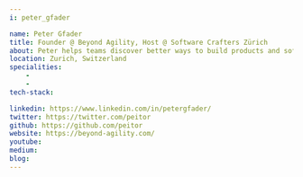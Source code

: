 ```yaml
---
i: peter_gfader

name: Peter Gfader
title: Founder @ Beyond Agility, Host @ Software Crafters Zürich
about: Peter helps teams discover better ways to build products and software with tools in testing, engineering, lots of automation and ❤ for coffee. Peter Gfader works as a software architect, consultant, and trainer for Beyond Agility, where he helps people, teams, and organizations to build and deliver exciting products. The drive for improvement (and the smell of coffee) gets him out of bed in the morning.
location: Zurich, Switzerland
specialities:
    - 
    - 
tech-stack: 

linkedin: https://www.linkedin.com/in/petergfader/
twitter: https://twitter.com/peitor
github: https://github.com/peitor
website: https://beyond-agility.com/
youtube: 
medium: 
blog: 
---
```

